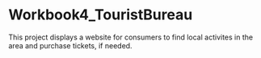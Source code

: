 # Workbook4_TouristBureau
This project displays a website for consumers to find local activites in the area and purchase tickets, if needed. 



